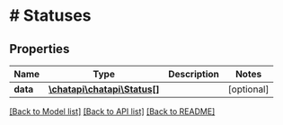 # # Statuses

## Properties

Name | Type | Description | Notes
------------ | ------------- | ------------- | -------------
**data** | [**\chatapi\chatapi\Status[]**](Status.md) |  | [optional] 

[[Back to Model list]](../../README.md#documentation-for-models) [[Back to API list]](../../README.md#documentation-for-api-endpoints) [[Back to README]](../../README.md)


